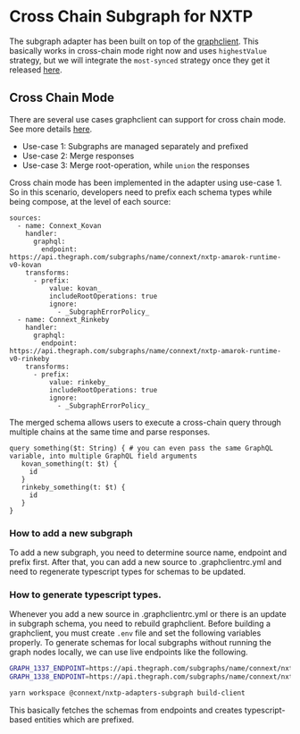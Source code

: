 # Cross Chain Subgraph for NXTP

The subgraph adapter has been built on top of the [graphclient](https://github.com/graphprotocol/graph-client). This basically works in cross-chain mode right now and uses `highestValue` strategy, but we will integrate the `most-synced` strategy once they get it released [here](https://github.com/graphprotocol/graph-client/issues/63).

## Cross Chain Mode

There are several use cases graphclient can support for cross chain mode. See more details [here](https://github.com/graphprotocol/graph-client/issues/41).

- Use-case 1: Subgraphs are managed separately and prefixed
- Use-case 2: Merge responses
- Use-case 3: Merge root-operation, while `union` the responses

Cross chain mode has been implemented in the adapter using use-case 1. So in this scenario, developers need to prefix each schema types while being compose, at the level of each source:

```
sources:
  - name: Connext_Kovan
    handler:
      graphql:
        endpoint: https://api.thegraph.com/subgraphs/name/connext/nxtp-amarok-runtime-v0-kovan
    transforms:
      - prefix:
          value: kovan_
          includeRootOperations: true
          ignore:
            - _SubgraphErrorPolicy_
  - name: Connext_Rinkeby
    handler:
      graphql:
        endpoint: https://api.thegraph.com/subgraphs/name/connext/nxtp-amarok-runtime-v0-rinkeby
    transforms:
      - prefix:
          value: rinkeby_
          includeRootOperations: true
          ignore:
            - _SubgraphErrorPolicy_
```

The merged schema allows users to execute a cross-chain query through multiple chains at the same time and parse responses.

```
query something($t: String) { # you can even pass the same GraphQL variable, into multiple GraphQL field arguments
   kovan_something(t: $t) {
     id
   }
   rinkeby_something(t: $t) {
     id
   }
}
```

### How to add a new subgraph

To add a new subgraph, you need to determine source name, endpoint and prefix first. After that, you can add a new source to .graphclientrc.yml and need to regenerate typescript types for schemas to be updated.

### How to generate typescript types.

Whenever you add a new source in .graphclientrc.yml or there is an update in subgraph schema, you need to rebuild graphclient. Before building a graphclient, you must create `.env` file and set the following variables properly. To generate schemas for local subgraphs without running the graph nodes locally, we can use live endpoints like the following.

```sh
GRAPH_1337_ENDPOINT=https://api.thegraph.com/subgraphs/name/connext/nxtp-amarok-runtime-v0-rinkeby
GRAPH_1338_ENDPOINT=https://api.thegraph.com/subgraphs/name/connext/nxtp-amarok-runtime-v0-rinkeby
```

```sh
yarn workspace @connext/nxtp-adapters-subgraph build-client
```

This basically fetches the schemas from endpoints and creates typescript-based entities which are prefixed.
